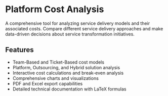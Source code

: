 # Platform Cost Analysis

A comprehensive tool for analyzing service delivery models and their associated costs. Compare different service delivery approaches and make data-driven decisions about service transformation initiatives.

## Features

- Team-Based and Ticket-Based cost models
- Platform, Outsourcing, and Hybrid solution analysis
- Interactive cost calculations and break-even analysis
- Comprehensive charts and visualizations
- PDF and Excel export capabilities
- Detailed technical documentation with LaTeX formulas

